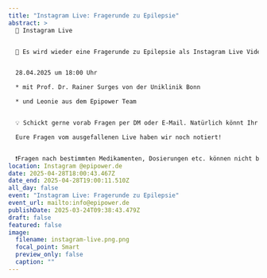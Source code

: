 ```yaml
---
title: "Instagram Live: Fragerunde zu Epilepsie"
abstract: >
  📱 Instagram Live


  🧠 Es wird wieder eine Fragerunde zu Epilepsie als Instagram Live Video geben.


  28.04.2025 um 18:00 Uhr

  * mit Prof. Dr. Rainer Surges von der Uniklinik Bonn

  * und Leonie aus dem Epipower Team


  💡 Schickt gerne vorab Fragen per DM oder E-Mail. Natürlich könnt Ihr auch im Live Video Fragen stellen.

  Eure Fragen vom ausgefallenen Live haben wir noch notiert!


  ❗️Fragen nach bestimmten Medikamenten, Dosierungen etc. können nicht beantwortet werden. Dies ist keine medizinische Beratung und ersetzt kein Arztgespräch.
location: Instagram @epipower.de
date: 2025-04-28T18:00:43.467Z
date_end: 2025-04-28T19:00:11.510Z
all_day: false
event: "Instagram Live: Fragerunde zu Epilepsie"
event_url: mailto:info@epipower.de
publishDate: 2025-03-24T09:38:43.479Z
draft: false
featured: false
image:
  filename: instagram-live.png.png
  focal_point: Smart
  preview_only: false
  caption: ""
---
```

